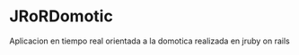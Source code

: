 JRoRDomotic
===========

Aplicacion en tiempo real orientada a la domotica realizada en jruby on rails 
